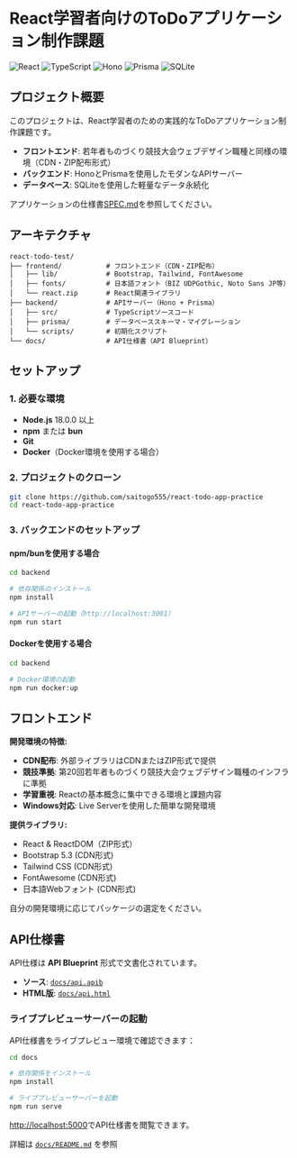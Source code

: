 # React学習者向けのToDoアプリケーション制作課題

![React](https://img.shields.io/badge/React-61DAFB?style=for-the-badge&logo=react&logoColor=black)
![TypeScript](https://img.shields.io/badge/TypeScript-007ACC?style=for-the-badge&logo=typescript&logoColor=white)
![Hono](https://img.shields.io/badge/Hono-E36002?style=for-the-badge&logo=hono&logoColor=white)
![Prisma](https://img.shields.io/badge/Prisma-3982CE?style=for-the-badge&logo=Prisma&logoColor=white)
![SQLite](https://img.shields.io/badge/SQLite-07405E?style=for-the-badge&logo=sqlite&logoColor=white)

## プロジェクト概要

このプロジェクトは、React学習者のための実践的なToDoアプリケーション制作課題です。

- **フロントエンド**: 若年者ものづくり競技大会ウェブデザイン職種と同様の環境（CDN・ZIP配布形式）
- **バックエンド**: HonoとPrismaを使用したモダンなAPIサーバー
- **データベース**: SQLiteを使用した軽量なデータ永続化

アプリケーションの仕様書[SPEC.md](SPEC.md)を参照してください。

## アーキテクチャ

```text
react-todo-test/
├── frontend/           # フロントエンド（CDN・ZIP配布）
│   ├── lib/            # Bootstrap, Tailwind, FontAwesome
│   ├── fonts/          # 日本語フォント（BIZ UDPGothic, Noto Sans JP等）
│   └── react.zip       # React関連ライブラリ
├── backend/            # APIサーバー（Hono + Prisma）
│   ├── src/            # TypeScriptソースコード
│   ├── prisma/         # データベーススキーマ・マイグレーション
│   └── scripts/        # 初期化スクリプト
└── docs/               # API仕様書（API Blueprint）
```

## セットアップ

### 1. 必要な環境

- **Node.js** 18.0.0 以上
- **npm** または **bun**
- **Git**
- **Docker**（Docker環境を使用する場合）

### 2. プロジェクトのクローン

```bash
git clone https://github.com/saitogo555/react-todo-app-practice
cd react-todo-app-practice
```

### 3. バックエンドのセットアップ

#### npm/bunを使用する場合

```bash
cd backend

# 依存関係のインストール
npm install

# APIサーバーの起動（http://localhost:3001）
npm run start
```

#### Dockerを使用する場合

```bash
cd backend

# Docker環境の起動
npm run docker:up
```

## フロントエンド

**開発環境の特徴:**

- **CDN配布**: 外部ライブラリはCDNまたはZIP形式で提供
- **競技準拠**: 第20回若年者ものづくり競技大会ウェブデザイン職種のインフラに準拠
- **学習重視**: Reactの基本概念に集中できる環境と課題内容
- **Windows対応**: Live Serverを使用した簡単な開発環境

**提供ライブラリ:**

- React & ReactDOM（ZIP形式）
- Bootstrap 5.3 (CDN形式)
- Tailwind CSS (CDN形式)
- FontAwesome (CDN形式)
- 日本語Webフォント (CDN形式)

自分の開発環境に応じてパッケージの選定をください。

## API仕様書

API仕様は **API Blueprint** 形式で文書化されています。

- **ソース**: [`docs/api.apib`](./docs/api.apib)
- **HTML版**: [`docs/api.html`](./docs/api.html)

### ライブプレビューサーバーの起動

API仕様書をライブプレビュー環境で確認できます：

```bash
cd docs

# 依存関係をインストール
npm install

# ライブプレビューサーバーを起動
npm run serve
```

[http://localhost:5000](http://localhost:5000)でAPI仕様書を閲覧できます。

詳細は [`docs/README.md`](./docs/README.md) を参照
